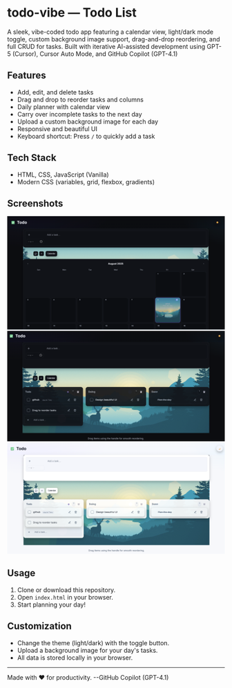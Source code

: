 # todo-vibe — Todo List

A sleek, vibe-coded todo app featuring a calendar view, light/dark mode toggle, custom background image support, drag-and-drop reordering, and full CRUD for tasks. Built with iterative AI-assisted development using GPT-5 (Cursor), Cursor Auto Mode, and GitHub Copilot (GPT-4.1)

## Features
- Add, edit, and delete tasks
- Drag and drop to reorder tasks and columns
- Daily planner with calendar view
- Carry over incomplete tasks to the next day
- Upload a custom background image for each day
- Responsive and beautiful UI
- Keyboard shortcut: Press `/` to quickly add a task

## Tech Stack
- HTML, CSS, JavaScript (Vanilla)
- Modern CSS (variables, grid, flexbox, gradients)

## Screenshots

![Calendar View](assets/image1.png)
![Main Todo Board](assets/image2.png)
![Light Mode](assets/imgae3.png)

## Usage
1. Clone or download this repository.
2. Open `index.html` in your browser.
3. Start planning your day!

## Customization
- Change the theme (light/dark) with the toggle button.
- Upload a background image for your day's tasks.
- All data is stored locally in your browser.

---

Made with ❤️ for productivity. --GitHub Copilot (GPT-4.1)
